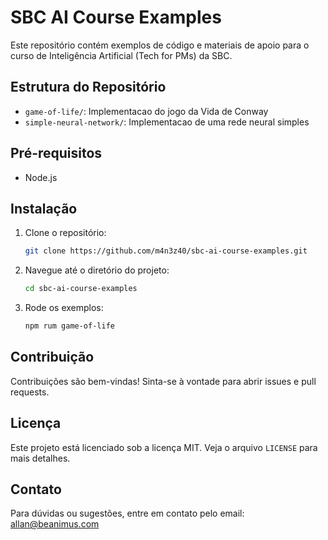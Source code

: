 # SBC AI Course Examples

Este repositório contém exemplos de código e materiais de apoio para o curso de Inteligência Artificial (Tech for PMs) da SBC.

## Estrutura do Repositório

- `game-of-life/`: Implementacao do jogo da Vida de Conway
- `simple-neural-network/`: Implementacao de uma rede neural simples

## Pré-requisitos

- Node.js

## Instalação

1. Clone o repositório:
    ```sh
    git clone https://github.com/m4n3z40/sbc-ai-course-examples.git
    ```
2. Navegue até o diretório do projeto:
    ```sh
    cd sbc-ai-course-examples
    ```
3. Rode os exemplos:
    ```sh
    npm rum game-of-life
    ```

## Contribuição

Contribuições são bem-vindas! Sinta-se à vontade para abrir issues e pull requests.

## Licença

Este projeto está licenciado sob a licença MIT. Veja o arquivo `LICENSE` para mais detalhes.

## Contato

Para dúvidas ou sugestões, entre em contato pelo email: [allan@beanimus.com](mailto:allan@beanimus.com)
